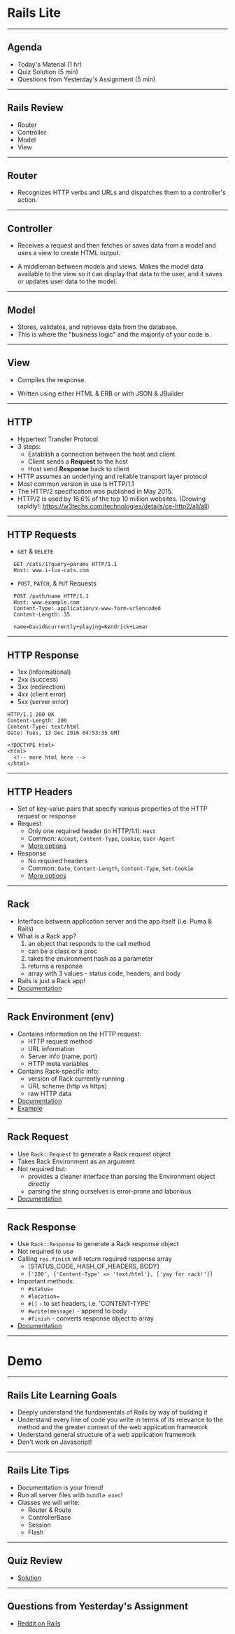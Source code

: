 # Rails Lite

---

## Agenda
* Today's Material (1 hr)
* Quiz Solution (5 min)
* Questions from Yesterday's Assignment (5 min)

---

## Rails Review

* Router
* Controller
* Model
* View

---

## Router

* Recognizes HTTP verbs and URLs and dispatches them to a controller's action.

---

## Controller

* Receives a request and then fetches or saves data from a model and uses a view to create HTML output.

* A middleman between models and views. Makes the model data available to the view so it can display that data to the user, and it saves or updates user data to the model.

---

## Model

* Stores, validates, and retrieves data from the database.
* This is where the "business logic" and the majority of your code is.

---

## View

* Compiles the response.

* Written using either HTML & ERB or with JSON & JBuilder

---

## HTTP

* Hypertext Transfer Protocol
* 3 steps:
  * Establish a connection between the host and client
  * Client sends a **Request** to the host
  * Host send **Response** back to client
* HTTP assumes an underlying and reliable transport layer protocol
* Most common version in use is HTTP/1.1
* The HTTP/2 specification was published in May 2015.
* HTTP/2 is used by 16.6% of the top 10 million websites. (Growing rapidly!: https://w3techs.com/technologies/details/ce-http2/all/all)

---

## HTTP Requests

* `GET` & `DELETE`

```
  GET /cats/1?query=params HTTP/1.1
  Host: www.i-luv-cats.com
```
* `POST`, `PATCH`, & `PUT` Requests

```
  POST /path/name HTTP/1.1
  Host: www.example.com
  Content-Type: application/x-www-form-urlencoded
  Content-Length: 35

  name=David&currently+playing=Kendrick+Lamar
```


---

## HTTP Response
  * 1xx (informational)
  * 2xx (success)
  * 3xx (redirection)
  * 4xx (client error)
  * 5xx (server error)

```
HTTP/1.1 200 OK
Content-Length: 200
Content-Type: text/html
Date: Tues, 13 Dec 2016 04:53:35 GMT

<!DOCTYPE html>
<html>
  <!-- more html here -->
</html>
```

---

## HTTP Headers
* Set of key-value pairs that specify various properties of the HTTP request or response
* Request
  * Only one required header (in HTTP/1.1): `Host`
  * Common: `Accept`, `Content-Type`, `Cookie`, `User-Agent`
  * [More options](https://en.wikipedia.org/wiki/List_of_HTTP_header_fields#Request_fields)
* Response
  * No *required* headers
  * Common: `Date`, `Content-Length`, `Content-Type`, `Set-Cookie`
  * [More options](https://en.wikipedia.org/wiki/List_of_HTTP_header_fields#Response_fields)

---

## Rack
* Interface between application server and the app itself (i.e. Puma & Rails)
* What is a Rack app?
  1. an object that responds to the call method
    * can be a class or a proc
  2. takes the environment hash as a parameter
  3. returns a response
    * array with 3 values - status code, headers, and body
* Rails is just a Rack app!
* [Documentation](http://www.rubydoc.info/github/rack/rack/master/file/SPEC)

---

## Rack Environment (env)
* Contains information on the HTTP request:
  * HTTP request method
  * URL information
  * Server info (name, port)
  * HTTP meta variables
* Contains Rack-specific info:
  * version of Rack currently running
  * URL scheme (http vs https)
  * raw HTTP data
* [Documentation](http://www.rubydoc.info/github/rack/rack/master/Rack/Request/Env)
* [Example](https://stackoverflow.com/questions/17396611/what-is-the-env-variable-in-rack-middleware)

---

## Rack Request
* Use `Rack::Request` to generate a Rack request object
* Takes Rack Environment as an argument
* Not required but:
  * provides a cleaner interface than parsing the Environment object directly
  * parsing the string ourselves is error-prone and laborious
* [Documentation](http://www.rubydoc.info/github/rack/rack/master/Rack/Request)

---

## Rack Response
* Use `Rack::Response` to generate a Rack response object
* Not required to use
* Calling `res.finish` will return required response array
  * [STATUS_CODE, HASH_OF_HEADERS, BODY]
  * `['200', {'Content-Type' => 'text/html'}, ['yay for rack!']]`
* Important methods:
  * `#status=`
  * `#location=`
  * `#[]` - to set headers, i.e. 'CONTENT-TYPE'
  * `#write(message)` - append to body
  * `#finish` - converts response object to array
* [Documentation](http://www.rubydoc.info/github/rack/rack/master/Rack/Response)

---

# Demo

---

## Rails Lite Learning Goals

* Deeply understand the fundamentals of Rails by way of building it
* Understand every line of code you write in terms of its relevance to the
  method and the greater context of the web application framework
* Understand general structure of a web application framework
* Don't work on Javascript!

---

## Rails Lite Tips

* Documentation is your friend!
* Run all server files with `bundle exec`!
* Classes we will write:
  * Router & Route
  * ControllerBase
  * Session
  * Flash

---

## Quiz Review
* [Solution](https://github.com/appacademy/daily-quiz/blob/master/rails/w5d2.md)

---

## Questions from Yesterday's Assignment
* [Reddit on Rails](https://github.com/appacademy/curriculum/tree/master/rails/projects/reddit_on_rails/solution)
